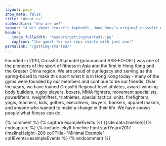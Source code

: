 ```yaml
---
layout: page
show_meta: false
title: "About us"
subheadline: "who are we?"
teaser: "A bit about Crossfit Asphodel, Hong Kong's original crossfit gym"
header:
   image_fullwidth: "headers/gettingstarted1.jpg"
   caption: "the quest for max reps starts with just one!"
permalink: "/getting-started/"
---
```


Founded in 2010, CrossFit Asphodel (pronounced ASS-FO-DEL) was one of the pioneers of the sport of fitness in Asia and the first in Hong Kong and the Greater China region.  We are proud of our legacy and serving as the spring-board to make this sport what it is in Hong Kong today - many of the gyms were founded by our members and continue to be our friends.  Over the years, we have trained CrossFit Regional-level athletes, award-winning body builders, rugby players, boxers, MMA fighters, movement specialists, powerlifters, weightlifters, triathletes, special tactical units, firefighters, yogis, teachers, kids, golfers, executives, lawyers, bankers, apparel makers, and anyone who wanted to make a change in their life.  We have shown people what fitness can do.

{% comment %}
{% capture exampleEvents %} {{site.data.timeline}}{% endcapture %}
{% include jekyll-timeline.html startYear=2017 timelineHeight=200 col1Title="Minimal Example" col1Events=exampleEvents %}
{% endcomment %}
